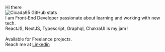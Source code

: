 Hi there
<br/>
![Cicada95 GitHub stats](https://github-readme-stats.vercel.app/api?username=Cicada95&hide=stars,prs,issues&count_private=true&include_all_commits=true)
<br/>
I am Front-End Developer passionate about learning and working with new tech. 
<br/>
ReactJS, NextJS, Typescript, Graphql, ChakraUI is my jam !
<br/>
<br/>
Available for Freelance projects.
<br/>
Reach me at
[Linkedin](https://www.linkedin.com/in/rokassimkus/)
